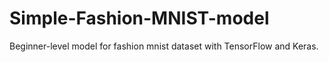 # Simple-Fashion-MNIST-model
Beginner-level model for fashion mnist dataset with TensorFlow and Keras. 

